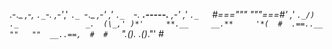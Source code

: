  .-._                                                   _,-,
  `._`-._                                           _,-'_,'
     `._ `-._                                   _,-' _,'
        `._  `-._        __.-----.__        _,-'  _,'
           `._   `#==="""           """===#'   _,'
              `._/)  ._               _.  (\_,'
               )*'     **.__     __.**     '*( 
               #  .==..__  ""   ""  __..==,  # 
              #   `"._(_).       .(_)_."'     #
